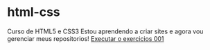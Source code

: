 # html-css
 Curso de HTML5 e CSS3
 Estou aprendendo a criar sites e agora vou gerenciar meus repositorios!
 <a href="https://fernando-moreno-7.github.io/html-css/exercicios/ex001/index.html"> Executar o exercicios 001</a>

